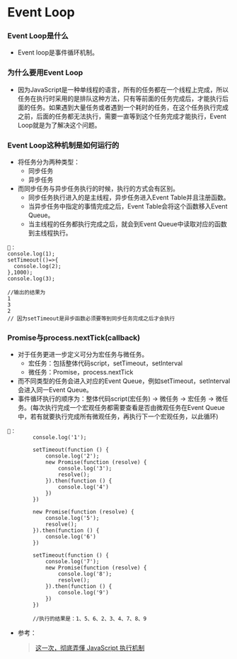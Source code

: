 # Event Loop
### Event Loop是什么
- Event loop是事件循环机制。

### 为什么要用Event Loop
- 因为JavaScript是一种单线程的语言，所有的任务都在一个线程上完成，所以任务在执行时采用的是排队这种方法，只有等前面的任务完成后，才能执行后面的任务。如果遇到大量任务或者遇到一个耗时的任务，在这个任务执行完成之前，后面的任务都无法执行，需要一直等到这个任务完成才能执行，Event Loop就是为了解决这个问题。

### Event Loop这种机制是如何运行的
- 将任务分为两种类型：
   - 同步任务
   - 异步任务
- 而同步任务与异步任务执行的时候，执行的方式会有区别。
   - 同步任务执行进入的是主线程，异步任务进入Event Table并且注册函数。
   - 当异步任务中指定的事情完成之后，Event Table会将这个函数移入Event Queue。
   - 当主线程的任务都执行完成之后，就会到Event Queue中读取对应的函数到主线程执行。
```
🌰：
console.log(1);
setTimeout(()=>{
  console.log(2);
},1000);
console.log(3);

//输出的结果为
1
3
2
// 因为setTimeout是异步函数必须要等到同步任务完成之后才会执行
```

### Promise与process.nextTick(callback)
- 对于任务更进一步定义可分为宏任务与微任务。
   - 宏任务：包括整体代码script，setTimeout，setInterval
   - 微任务：Promise，process.nextTick
- 而不同类型的任务会进入对应的Event Queue，例如setTimeout，setInterval会进入同一Event Queue。
- 事件循环执行的顺序为：整体代码script(宏任务) -> 微任务 -> 宏任务 -> 微任务。(每次执行完成一个宏观任务都需要查看是否由微观任务在Event Queue中，若有就要执行完成所有微观任务，再执行下一个宏观任务，以此循环)
```
🌰：
        console.log('1');

        setTimeout(function () {
            console.log('2');
            new Promise(function (resolve) {
                console.log('3');
                resolve();
            }).then(function () {
                console.log('4')
            })
        })

        new Promise(function (resolve) {
            console.log('5');
            resolve();
        }).then(function () {
            console.log('6')
        })
        
        setTimeout(function () {
            console.log('7');
            new Promise(function (resolve) {
                console.log('8');
                resolve();
            }).then(function () {
                console.log('9')
            })
        })
        
        //执行的结果是：1、5、6、2、3、4、7、8、9
```

- 参考：
   > [这一次，彻底弄懂 JavaScript 执行机制](https://juejin.im/post/59e85eebf265da430d571f89)
